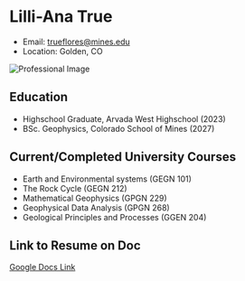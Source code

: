 # Lilli-Ana True 
- Email: trueflores@mines.edu
- Location: Golden, CO

![Professional Image](prof-photo.jpeg)

## **Education** 
- Highschool Graduate, Arvada West Highschool (2023)
- BSc. Geophysics, Colorado School of Mines (2027)

## **Current/Completed University Courses**
- Earth and Environmental systems (GEGN 101)
- The Rock Cycle (GEGN 212)
- Mathematical Geophysics (GPGN 229)
- Geophysical Data Analysis (GPGN 268)
- Geological Principles and Processes (GGEN 204)

## **Link to Resume on Doc**
[Google Docs Link](https://docs.google.com/document/d/1DVF6_h60hpumnc7Z7WP7vZjSaZhqRXSxyNwi194R-3o/edit?tab=t.0#heading=h.y7d3xdxnr44m)

